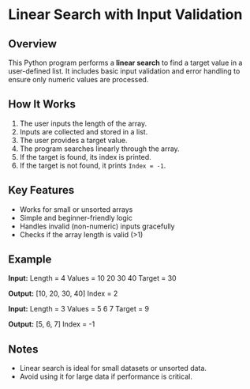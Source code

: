 # Linear Search with Input Validation

## Overview

This Python program performs a **linear search** to find a target value in a user-defined list. It includes basic input validation and error handling to ensure only numeric values are processed.

## How It Works

1. The user inputs the length of the array.
2. Inputs are collected and stored in a list.
3. The user provides a target value.
4. The program searches linearly through the array.
5. If the target is found, its index is printed.
6. If the target is not found, it prints `Index = -1`.

## Key Features

- Works for small or unsorted arrays
- Simple and beginner-friendly logic
- Handles invalid (non-numeric) inputs gracefully
- Checks if the array length is valid (>1)

## Example

**Input:**
Length = 4
Values = 10 20 30 40
Target = 30

**Output:**
[10, 20, 30, 40]
Index = 2


**Input:**
Length = 3
Values = 5 6 7
Target = 9

**Output:**
[5, 6, 7]
Index = -1

## Notes

- Linear search is ideal for small datasets or unsorted data.
- Avoid using it for large data if performance is critical.